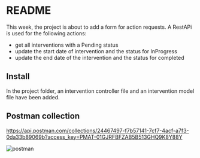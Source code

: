 # README

This week, the project is about to add a form for action requests. A RestAPi is used for the following actions:
- get all interventions with a Pending status
- update the start date of intervention and the status for InProgress
- update the end date of the intervention and the status for completed


## Install
In the project folder, an intervention controller file and an intervention model file have been added.


## Postman collection
https://api.postman.com/collections/24467497-f7b57141-7cf7-4acf-a7f3-0da33b89069b?access_key=PMAT-01GJRFBFZAB5B513GHQ9K8Y88Y


![postman](https://user-images.githubusercontent.com/113941321/204068063-a3d2575e-b7f9-46da-a640-17528bf81116.png)
